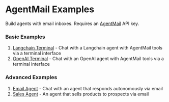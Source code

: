 # AgentMail Examples

Build agents with email inboxes. Requires an [AgentMail](https://agentmail.io) API key.

### Basic Examples

1. [Langchain Terminal](./langchain-terminal) - Chat with a Langchain agent with AgentMail tools via a terminal interface
2. [OpenAI Terminal](./langchain-terminal) - Chat with an OpenAI agent with AgentMail tools via a terminal interface

### Advanced Examples

1. [Email Agent](./email-agent) - Chat with an agent that responds autonomously via email
2. [Sales Agent](./sales-agent) - An agent that sells products to prospects via email
